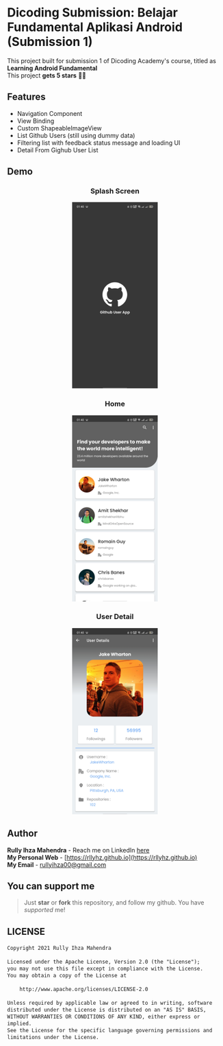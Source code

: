 # Dicoding Submission: Belajar Fundamental Aplikasi Android (Submission 1)

This project built for submission 1 of Dicoding Academy's course, titled as **Learning Android Fundamental** </br>
This project **gets 5 stars** 🎉🎉

## Features

- Navigation Component
- View Binding
- Custom ShapeableImageView
- List Github Users (still using dummy data)
- Filtering list with feedback status message and loading UI
- Detail From Gighub User List

## Demo

<h3 align="center">
  Splash Screen
</h3>
<p align="center">
    <img src="assets/splash_screen.jpg"
        alt="Splash Screen"
        width="200" />
</p>

<h3 align="center">
  Home
</h3>
<p align="center">
    <img src="assets/home_preview.jpg"
        alt="Home Screen"
        width="200" />
</p>

<h3 align="center">
  User Detail
</h3>
<p align="center">
    <img src="assets/user_detail_preview.jpg"
        alt="User Detail Screen"
        width="200" />
</p>


## Author

**Rully Ihza Mahendra** - Reach me on LinkedIn [here](https://www.linkedin.com/in/rully-ihza-mahendra-275a591a5/) </br>
**My Personal Web** - [https://rllyhz.github.io](https://rllyhz.github.io) </br>
**My Email** - [rullyihza00@gmail.com](rullyihza00@gmail.com) </br>


## You can support me

> Just **star** or  **fork** this repository, and follow my github. You have *supported* me!

## LICENSE

```
Copyright 2021 Rully Ihza Mahendra

Licensed under the Apache License, Version 2.0 (the "License");
you may not use this file except in compliance with the License.
You may obtain a copy of the License at

    http://www.apache.org/licenses/LICENSE-2.0

Unless required by applicable law or agreed to in writing, software
distributed under the License is distributed on an "AS IS" BASIS,
WITHOUT WARRANTIES OR CONDITIONS OF ANY KIND, either express or implied.
See the License for the specific language governing permissions and
limitations under the License.
```